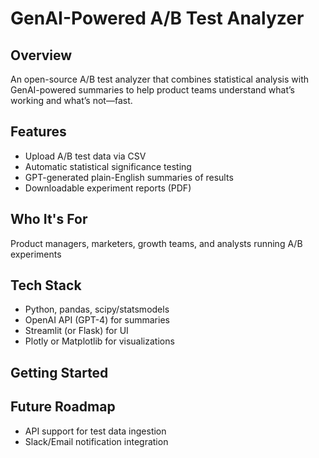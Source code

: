 # GenAI-Powered A/B Test Analyzer

## Overview
An open-source A/B test analyzer that combines statistical analysis with GenAI-powered summaries to help product teams understand what’s working and what’s not—fast.

## Features
- Upload A/B test data via CSV
- Automatic statistical significance testing
- GPT-generated plain-English summaries of results
- Downloadable experiment reports (PDF)

## Who It's For
Product managers, marketers, growth teams, and analysts running A/B experiments

## Tech Stack
- Python, pandas, scipy/statsmodels
- OpenAI API (GPT-4) for summaries
- Streamlit (or Flask) for UI
- Plotly or Matplotlib for visualizations

## Getting Started


## Future Roadmap
- API support for test data ingestion
- Slack/Email notification integration
